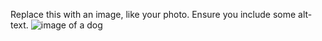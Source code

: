 Replace this with an image, like your photo. Ensure you include some alt-text.
![image of a dog](https://www.google.com/url?sa=i&url=https%3A%2F%2Fdotesports.com%2Fnews%2Fhow-to-acquire-league-of-legends-jinx-in-fortnite&psig=AOvVaw3FknyPBtkQPT0nG8A5rDVF&ust=1638367801524000&source=images&cd=vfe&ved=0CAsQjRxqFwoTCIj_1eihwPQCFQAAAAAdAAAAABAD)
